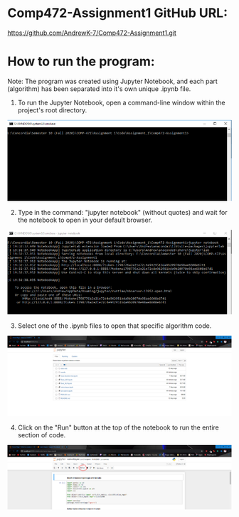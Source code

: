 # Comp472-Assignment1 GitHub URL:
https://github.com/AndrewK-7/Comp472-Assignment1.git

# How to run the program:
Note: The program was created using Jupyter Notebook, and each part (algorithm) has been separated into it's own unique .ipynb file.

1. To run the Jupyter Notebook, open a command-line window within the project's root directory.

![Img1](/images/img1.PNG)

2. Type in the command: "jupyter notebook" (without quotes) and wait for the notebook to open in your default browser.

![Img2](/images/img2.PNG)

3. Select one of the .ipynb files to open that specific algorithm code.

![Img3](/images/img3.PNG)

4. Click on the "Run" button at the top of the notebook to run the entire section of code.

![Img4](/images/img4.PNG)

